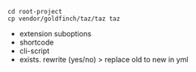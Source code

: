 ```
cd root-project
cp vendor/goldfinch/taz/taz taz
```

- extension suboptions
- shortcode
- cli-script
- exists. rewrite (yes/no) > replace old to new in yml
